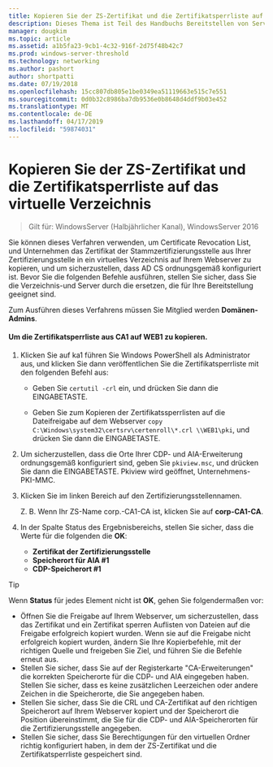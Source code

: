```yaml
---
title: Kopieren Sie der ZS-Zertifikat und die Zertifikatsperrliste auf das virtuelle Verzeichnis
description: Dieses Thema ist Teil des Handbuchs Bereitstellen von Serverzertifikaten für 802.1 X verkabelte und drahtlose Bereitstellungen
manager: dougkim
ms.topic: article
ms.assetid: a1b5fa23-9cb1-4c32-916f-2d75f48b42c7
ms.prod: windows-server-threshold
ms.technology: networking
ms.author: pashort
author: shortpatti
ms.date: 07/19/2018
ms.openlocfilehash: 15cc807db805e1be0349ea51119663e515c7e551
ms.sourcegitcommit: 0d0b32c8986ba7db9536e0b8648d4ddf9b03e452
ms.translationtype: MT
ms.contentlocale: de-DE
ms.lasthandoff: 04/17/2019
ms.locfileid: "59874031"
---
```

# <a name="copy-the-ca-certificate-and-crl-to-the-virtual-directory"></a>Kopieren Sie der ZS-Zertifikat und die Zertifikatsperrliste auf das virtuelle Verzeichnis

>Gilt für: WindowsServer (Halbjährlicher Kanal), WindowsServer 2016

Sie können dieses Verfahren verwenden, um Certificate Revocation List, und Unternehmen das Zertifikat der Stammzertifizierungsstelle aus Ihrer Zertifizierungsstelle in ein virtuelles Verzeichnis auf Ihrem Webserver zu kopieren, und um sicherzustellen, dass AD CS ordnungsgemäß konfiguriert ist. Bevor Sie die folgenden Befehle ausführen, stellen Sie sicher, dass Sie die Verzeichnis-und Server durch die ersetzen, die für Ihre Bereitstellung geeignet sind.  
  
Zum Ausführen dieses Verfahrens müssen Sie Mitglied werden **Domänen-Admins**.  
  
#### <a name="to-copy-the-certificate-revocation-list-from-ca1-to-web1"></a>Um die Zertifikatsperrliste aus CA1 auf WEB1 zu kopieren.  
  
1.  Klicken Sie auf ka1 führen Sie Windows PowerShell als Administrator aus, und klicken Sie dann veröffentlichen Sie die Zertifikatsperrliste mit den folgenden Befehl aus:  
  
    - Geben Sie `certutil -crl` ein, und drücken Sie dann die EINGABETASTE.  

    - Geben Sie zum Kopieren der Zertifikatssperrlisten auf die Dateifreigabe auf dem Webserver `copy C:\Windows\system32\certsrv\certenroll\*.crl \\WEB1\pki`, und drücken Sie dann die EINGABETASTE.  
  
2.  Um sicherzustellen, dass die Orte Ihrer CDP- und AIA-Erweiterung ordnungsgemäß konfiguriert sind, geben Sie `pkiview.msc`, und drücken Sie dann die EINGABETASTE. Pkiview wird geöffnet, Unternehmens-PKI-MMC.  
  
3.  Klicken Sie im linken Bereich auf den Zertifizierungsstellennamen.<p>Z. B. Wenn Ihr ZS-Name corp.-CA1-CA ist, klicken Sie auf **corp-CA1-CA**. 

4. In der Spalte Status des Ergebnisbereichs, stellen Sie sicher, dass die Werte für die folgenden die **OK**:

    - **Zertifikat der Zertifizierungsstelle**
    - **Speicherort für AIA #1**
    - **CDP-Speicherort #1**   
  
  
> [!TIP]  
> Wenn **Status** für jedes Element nicht ist **OK**, gehen Sie folgendermaßen vor:  
> -   Öffnen Sie die Freigabe auf Ihrem Webserver, um sicherzustellen, dass das Zertifikat und ein Zertifikat sperren Auflisten von Dateien auf die Freigabe erfolgreich kopiert wurden. Wenn sie auf die Freigabe nicht erfolgreich kopiert wurden, ändern Sie Ihre Kopierbefehle, mit der richtigen Quelle und freigeben Sie Ziel, und führen Sie die Befehle erneut aus.  
> -   Stellen Sie sicher, dass Sie auf der Registerkarte "CA-Erweiterungen" die korrekten Speicherorte für die CDP- und AIA eingegeben haben. Stellen Sie sicher, dass es keine zusätzlichen Leerzeichen oder andere Zeichen in die Speicherorte, die Sie angegeben haben.  
> -   Stellen Sie sicher, dass Sie die CRL und CA-Zertifikat auf den richtigen Speicherort auf Ihrem Webserver kopiert und der Speicherort die Position übereinstimmt, die Sie für die CDP- und AIA-Speicherorten für die Zertifizierungsstelle angegeben.  
> -   Stellen Sie sicher, dass Sie Berechtigungen für den virtuellen Ordner richtig konfiguriert haben, in dem der ZS-Zertifikat und die Zertifikatsperrliste gespeichert sind.  
  


